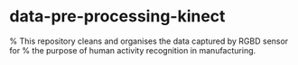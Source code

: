 # data-pre-processing-kinect
%  This repository cleans and organises the data captured by RGBD sensor for
%  the purpose of human activity recognition in manufacturing.
